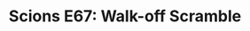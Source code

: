 ---
layout: post
title: "Scions E67: Walk-off Scramble"
description: "Two walkoffs on the diamond and big news for your wall..."
permalink: https://www.fromtherumbleseat.com/2021/5/24/22450748/scions-e67-walk-off-scramble-georgia-tech-athletics-apparel-tennis-baseball-acc-championship-golf
---